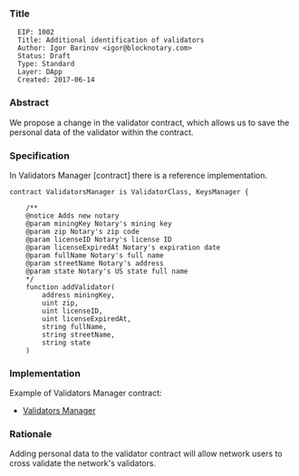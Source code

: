 ### Title

      EIP: 1002
      Title: Additional identification of validators
      Author: Igor Barinov <igor@blocknotary.com>
      Status: Draft
      Type: Standard
      Layer: DApp
      Created: 2017-06-14

### Abstract

We propose a change in the validator contract, which allows us to save the personal data of the validator within the contract.

### Specification

In Validators Manager [contract] there is a reference implementation.

```
contract ValidatorsManager is ValidatorClass, KeysManager {
    
    /**
    @notice Adds new notary
    @param miningKey Notary's mining key
    @param zip Notary's zip code
    @param licenseID Notary's license ID
    @param licenseExpiredAt Notary's expiration date
    @param fullName Notary's full name
    @param streetName Notary's address
    @param state Notary's US state full name
    */
    function addValidator(
        address miningKey,
        uint zip,
        uint licenseID,
        uint licenseExpiredAt,
        string fullName,
        string streetName,
        string state
    )
``` 


### Implementation

Example of Validators Manager contract:
* [Validators Manager](https://github.com/oraclesorg/oracles-contract/blob/master/src/ValidatorsManager.sol) 

### Rationale

Adding personal data to the validator contract will allow network users to cross validate the network's validators.
